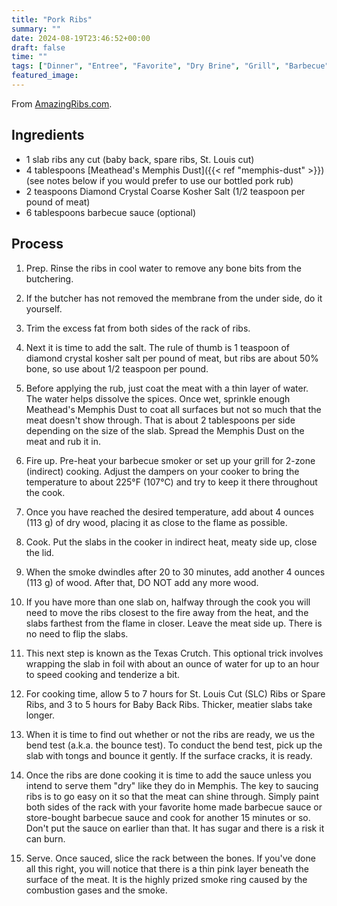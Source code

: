```yaml
---
title: "Pork Ribs"
summary: ""
date: 2024-08-19T23:46:52+00:00
draft: false
time: ""
tags: ["Dinner", "Entree", "Favorite", "Dry Brine", "Grill", "Barbecue", "Pork", "Smoking"]
featured_image: 
---
```


From [AmazingRibs.com](https://amazingribs.com/best-barbecue-ribs-recipe/#recipe).

## Ingredients

- 1 slab ribs any cut (baby back, spare ribs, St. Louis cut)
- 4 tablespoons [Meathead's Memphis Dust]({{< ref "memphis-dust" >}}) (see notes below if you would prefer to use our bottled pork rub)
- 2 teaspoons Diamond Crystal Coarse Kosher Salt (1/2 teaspoon per pound of meat)
- 6 tablespoons barbecue sauce (optional)

## Process
1. Prep. Rinse the ribs in cool water to remove any bone bits from the butchering.

1. If the butcher has not removed the membrane from the under side, do it yourself.

1. Trim the excess fat from both sides of the rack of ribs.

1. Next it is time to add the salt. The rule of thumb is 1 teaspoon of diamond crystal kosher salt per pound of meat, but ribs are about 50% bone, so use about 1/2 teaspoon per pound.

1. Before applying the rub, just coat the meat with a thin layer of water. The water helps dissolve the spices. Once wet, sprinkle enough Meathead's Memphis Dust to coat all surfaces but not so much that the meat doesn't show through. That is about 2 tablespoons per side depending on the size of the slab. Spread the Memphis Dust on the meat and rub it in.

1. Fire up. Pre-heat your barbecue smoker or set up your grill for 2-zone (indirect) cooking. Adjust the dampers on your cooker to bring the temperature to about 225°F (107°C) and try to keep it there throughout the cook.

1. Once you have reached the desired temperature, add about 4 ounces (113 g) of dry wood, placing it as close to the flame as possible.

1. Cook. Put the slabs in the cooker in indirect heat, meaty side up, close the lid.

1. When the smoke dwindles after 20 to 30 minutes, add another 4 ounces (113 g) of wood. After that, DO NOT add any more wood.

1. If you have more than one slab on, halfway through the cook you will need to move the ribs closest to the fire away from the heat, and the slabs farthest from the flame in closer. Leave the meat side up. There is no need to flip the slabs.

1. This next step is known as the Texas Crutch. This optional trick involves wrapping the slab in foil with about an ounce of water for up to an hour to speed cooking and tenderize a bit.

1. For cooking time, allow 5 to 7 hours for St. Louis Cut (SLC) Ribs or Spare Ribs, and 3 to 5 hours for Baby Back Ribs. Thicker, meatier slabs take longer.

1. When it is time to find out whether or not the ribs are ready, we us the bend test (a.k.a. the bounce test). To conduct the bend test, pick up the slab with tongs and bounce it gently. If the surface cracks, it is ready.

1. Once the ribs are done cooking it is time to add the sauce unless you intend to serve them "dry" like they do in Memphis. The key to saucing ribs is to go easy on it so that the meat can shine through. Simply paint both sides of the rack with your favorite home made barbecue sauce or store-bought barbecue sauce and cook for another 15 minutes or so.  Don't put the sauce on earlier than that. It has sugar and there is a risk it can burn.

1. Serve. Once sauced, slice the rack between the bones. If you've done all this right, you will notice that there is a thin pink layer beneath the surface of the meat. It is the highly prized smoke ring caused by the combustion gases and the smoke.